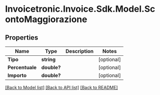 # Invoicetronic.Invoice.Sdk.Model.ScontoMaggiorazione

## Properties

Name | Type | Description | Notes
------------ | ------------- | ------------- | -------------
**Tipo** | **string** |  | [optional] 
**Percentuale** | **double?** |  | [optional] 
**Importo** | **double?** |  | [optional] 

[[Back to Model list]](../README.md#documentation-for-models) [[Back to API list]](../README.md#documentation-for-api-endpoints) [[Back to README]](../README.md)

